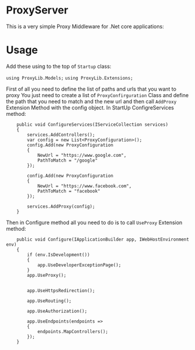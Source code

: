 # ProxyServer

This is a very simple Proxy Middleware for .Net core applications:

# Usage 

Add these using to the top of `Startup` class: 


`using ProxyLib.Models;` 
`using ProxyLib.Extensions;`


First of all you need to define the list of paths and urls that you want to proxy
You just need to create a list of `ProxyConfirguration` Class and define the path that you need to match and the new url 
and then call `AddProxy` Extension Method with the config object.
In StartUp ConfigreServices method:

        public void ConfigureServices(IServiceCollection services)
        {
            services.AddControllers();
            var config = new List<ProxyConfiguration>();
            config.Add(new ProxyConfiguration
            {
                NewUrl = "https://www.google.com",
                PathToMatch = "/google"
            });

            config.Add(new ProxyConfiguration
            {
                NewUrl = "https://www.facebook.com",
                PathToMatch = "facebook"
            });

            services.AddProxy(config);
        } 



Then in Configure method all you need to do is to call `UseProxy` Extension method: 



        public void Configure(IApplicationBuilder app, IWebHostEnvironment env)
        {
            if (env.IsDevelopment())
            {
                app.UseDeveloperExceptionPage();
            }
            app.UseProxy();


            app.UseHttpsRedirection();

            app.UseRouting();

            app.UseAuthorization();

            app.UseEndpoints(endpoints =>
            {
                endpoints.MapControllers();
            });
        }


